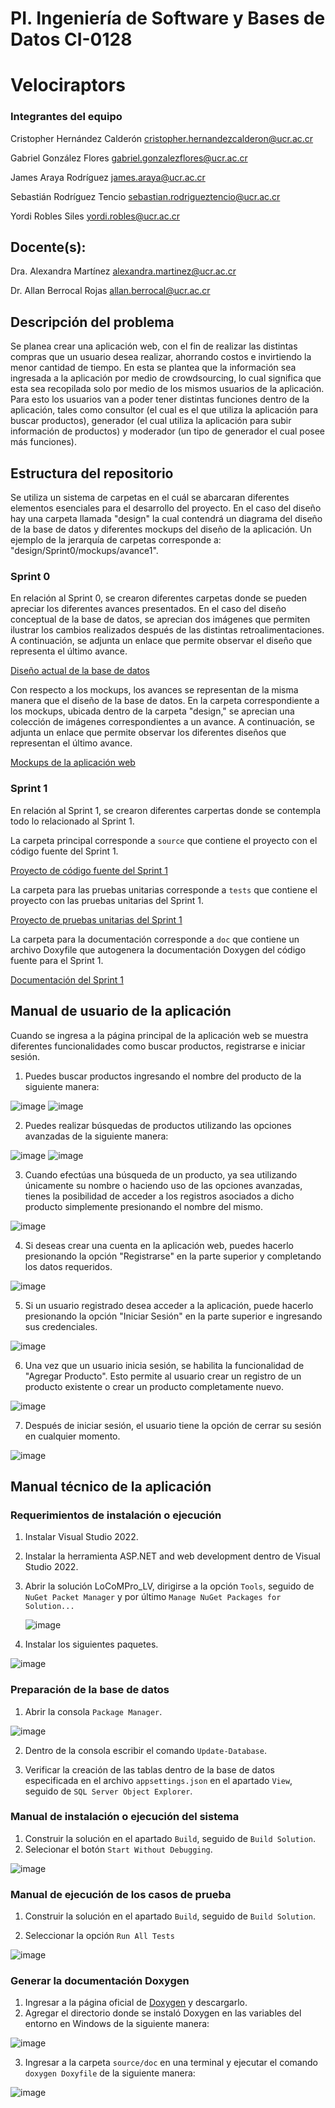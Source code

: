# PI. Ingeniería de Software y Bases de Datos CI-0128
# Velociraptors

### Integrantes del equipo
Cristopher Hernández Calderón cristopher.hernandezcalderon@ucr.ac.cr

Gabriel González Flores gabriel.gonzalezflores@ucr.ac.cr

James Araya Rodríguez james.araya@ucr.ac.cr

Sebastián Rodríguez Tencio sebastian.rodrigueztencio@ucr.ac.cr

Yordi Robles Siles yordi.robles@ucr.ac.cr

## Docente(s):
Dra. Alexandra Martínez alexandra.martinez@ucr.ac.cr

Dr. Allan Berrocal Rojas allan.berrocal@ucr.ac.cr

## Descripción del problema

Se planea crear una aplicación web, con el fin de realizar las distintas compras que un usuario desea realizar, ahorrando costos e invirtiendo la menor cantidad de tiempo. En esta se plantea que la información sea ingresada a la aplicación por medio de crowdsourcing, lo cual significa que esta sea recopilada solo por medio de los mismos usuarios de la aplicación. Para esto los usuarios van a poder tener distintas funciones dentro de la aplicación, tales como consultor (el cual es el que utiliza la aplicación para buscar productos), generador (el cual utiliza la aplicación para subir información de productos) y moderador (un tipo de generador el cual posee más funciones).

## Estructura del repositorio

Se utiliza un sistema de carpetas en el cuál se abarcaran diferentes elementos esenciales para el desarrollo del proyecto. En el caso del diseño hay una carpeta llamada "design" la cual contendrá un diagrama del diseño de la base de datos y diferentes mockups del diseño de la aplicación. Un ejemplo de la jerarquía de carpetas corresponde a: "design/Sprint0/mockups/avance1".

### Sprint 0

En relación al Sprint 0, se crearon diferentes carpetas donde se pueden apreciar los diferentes avances presentados. En el caso del diseño conceptual de la base de datos, se aprecian dos imágenes que permiten ilustrar los cambios realizados después de las distintas retroalimentaciones. A continuación, se adjunta un enlace que permite observar el diseño que representa el último avance.

[Diseño actual de la base de datos](design/sprint0/database/avance2)

Con respecto a los mockups, los avances se representan de la misma manera que el diseño de la base de datos. En la carpeta correspondiente a los mockups, ubicada dentro de la carpeta "design," se aprecian una colección de imágenes correspondientes a un avance. A continuación, se adjunta un enlace que permite observar los diferentes diseños que representan el último avance.

[Mockups de la aplicación web](design/sprint0/mockups/avance2)

### Sprint 1

En relación al Sprint 1, se crearon diferentes carpertas donde se contempla todo lo relacionado al Sprint 1.

La carpeta principal corresponde a `source` que contiene el proyecto con el código fuente del Sprint 1.

[Proyecto de código fuente del Sprint 1](source/LoCoMPro_LV)

La carpeta para las pruebas unitarias corresponde a `tests` que contiene el proyecto con las pruebas unitarias del Sprint 1.

[Proyecto de pruebas unitarias del Sprint 1](source/tests)

La carpeta para la documentación corresponde a `doc` que contiene un archivo Doxyfile que autogenera la documentación Doxygen del código fuente para el Sprint 1.

[Documentación del Sprint 1](source/doc)

## Manual de usuario de la aplicación

Cuando se ingresa a la página principal de la aplicación web se muestra diferentes funcionalidades como buscar productos, registrarse e iniciar sesión.

1. Puedes buscar productos ingresando el nombre del producto de la siguiente manera:

![image](https://github.com/gqbo/ci0128_23b_velociraptors/assets/69997150/89c77c10-7688-4961-aa76-7af93e5aeb80)
![image](https://github.com/gqbo/ci0128_23b_velociraptors/assets/69997150/16ed51fb-3ecf-4601-9e2a-1e830c1d7683)

2. Puedes realizar búsquedas de productos utilizando las opciones avanzadas de la siguiente manera:

![image](https://github.com/gqbo/ci0128_23b_velociraptors/assets/69997150/5456a2ca-b28c-46ab-8169-e6f3a521f7cf)
![image](https://github.com/gqbo/ci0128_23b_velociraptors/assets/69997150/78cc9ed9-26d9-499d-8cfc-e4b392a6bf10)

3. Cuando efectúas una búsqueda de un producto, ya sea utilizando únicamente su nombre o haciendo uso de las opciones avanzadas, tienes la posibilidad de acceder a los registros asociados a dicho producto simplemente presionando el nombre del mismo.

![image](https://github.com/gqbo/ci0128_23b_velociraptors/assets/69997150/ceef4545-62bc-4bd8-9c42-2c9fd949d7d4)

4. Si deseas crear una cuenta en la aplicación web, puedes hacerlo presionando la opción "Registrarse" en la parte superior y completando los datos requeridos.

![image](https://github.com/gqbo/ci0128_23b_velociraptors/assets/69997150/139385b0-7671-4166-8050-66814387b324)

5. Si un usuario registrado desea acceder a la aplicación, puede hacerlo presionando la opción "Iniciar Sesión" en la parte superior e ingresando sus credenciales.
   
![image](https://github.com/gqbo/ci0128_23b_velociraptors/assets/69997150/cd90e389-b5c8-468f-91fe-cb3f33a32fcf)

6. Una vez que un usuario inicia sesión, se habilita la funcionalidad de "Agregar Producto". Esto permite al usuario crear un registro de un producto existente o crear un producto completamente nuevo.
   
![image](https://github.com/gqbo/ci0128_23b_velociraptors/assets/69997150/75f9de59-5614-467f-912f-f2729c586a2a)

7. Después de iniciar sesión, el usuario tiene la opción de cerrar su sesión en cualquier momento.

 ![image](https://github.com/gqbo/ci0128_23b_velociraptors/assets/69997150/338b4848-04b1-4a9c-a462-6633b8d3a9b1)

## Manual técnico de la aplicación

### Requerimientos de instalación o ejecución

1. Instalar Visual Studio 2022.
2. Instalar la herramienta ASP.NET and web development dentro de Visual Studio 2022.
3. Abrir la solución LoCoMPro_LV, dirigirse a la opción `Tools`, seguido de `NuGet Packet Manager` y por último `Manage NuGet Packages for Solution...`
   
   ![image](https://github.com/gqbo/ci0128_23b_velociraptors/assets/69997150/72f3b70f-393f-4d0c-8683-db187ee73ff9)

4. Instalar los siguientes paquetes.

  ![image](https://github.com/gqbo/ci0128_23b_velociraptors/assets/69997150/a82d8ba5-da72-4ae1-967f-34cb528bd5cc)

### Preparación de la base de datos

1. Abrir la consola `Package Manager`.

![image](https://github.com/gqbo/ci0128_23b_velociraptors/assets/69997150/f82c37de-0951-419b-8f6e-6b87bceb8f20)

2. Dentro de la consola escribir el comando `Update-Database`.

3. Verificar la creación de las tablas dentro de la base de datos especificada en el archivo `appsettings.json` en el apartado `View`, seguido de `SQL Server Object Explorer`.

### Manual de instalación o ejecución del sistema

1. Construir la solución en el apartado `Build`, seguido de `Build Solution`.
2. Selecionar el botón `Start Without Debugging`.

![image](https://github.com/gqbo/ci0128_23b_velociraptors/assets/69997150/7e9f5c49-544c-4dd1-9810-d2d57afc11eb)

### Manual de ejecución de los casos de prueba

1. Construir la solución en el apartado `Build`, seguido de `Build Solution`.

2. Seleccionar la opción `Run All Tests`

![image](https://github.com/gqbo/ci0128_23b_velociraptors/assets/69997150/1962c469-aa0d-40c4-b705-cbc75bdb7267)

### Generar la documentación Doxygen

1. Ingresar a la página oficial de [Doxygen]([http://example.com](https://www.doxygen.nl/download.html)) y descargarlo.
2. Agregar el directorio donde se instaló Doxygen en las variables del entorno en Windows de la siguiente manera:

![image](https://github.com/gqbo/ci0128_23b_velociraptors/assets/69997150/142f7606-ab2a-4a23-a719-c2eb29b32524)

3. Ingresar a la carpeta `source/doc` en una terminal y ejecutar el comando `doxygen Doxyfile` de la siguiente manera:

![image](https://github.com/gqbo/ci0128_23b_velociraptors/assets/69997150/bd45c007-5888-42d8-aade-2cb4ec6b716b)






